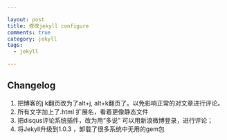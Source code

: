 ```yaml
---

layout: post
title: 修改jekyll configure
comments: true
category: jekyll
tags:
  - jekyll

---
```


## Changelog
1. 把博客的j k翻页改为了alt+j, alt+k翻页了。以免影响正常的对文章进行评论。
2. 所有文字加上了.html 扩展名，看着更像静态文件
4. 把disqus评论系统插件，改为用“多说” 可以用新浪微博登录，进行评论；
3. 将Jekyll升级到1.0.3 ，卸载了很多系统中无用的gem包